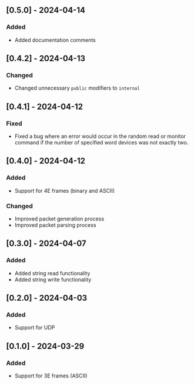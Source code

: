 ## [0.5.0] - 2024-04-14
### Added
- Added documentation comments

## [0.4.2] - 2024-04-13
### Changed
- Changed unnecessary `public` modifiers to `internal`

## [0.4.1] - 2024-04-12
### Fixed
- Fixed a bug where an error would occur in the random read or monitor command if the number of specified word devices was not exactly two.

## [0.4.0] - 2024-04-12
### Added
- Support for 4E frames (binary and ASCII)

### Changed
- Improved packet generation process
- Improved packet parsing process

## [0.3.0] - 2024-04-07
### Added
- Added string read functionality
- Added string write functionality

## [0.2.0] - 2024-04-03
### Added
- Support for UDP

## [0.1.0] - 2024-03-29
### Added
- Support for 3E frames (ASCII)
